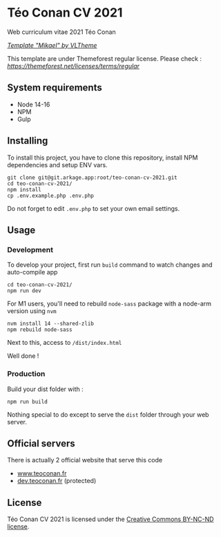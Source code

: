 # Téo Conan CV 2021

Web curriculum vitae 2021 Téo Conan

[_Template "Mikael" by VLTheme_](https://themeforest.net/item/mikael-modern-creative-cvresume-html5-template/27081107)

This template are under Themeforest regular license. Please check :
*https://themeforest.net/licenses/terms/regular*

## System requirements

-   Node 14-16
-   NPM
-   Gulp

## Installing

To install this project, you have to clone this repository, install NPM dependencies and setup ENV vars.

```shell
git clone git@git.arkage.app:root/teo-conan-cv-2021.git
cd teo-conan-cv-2021/
npm install
cp .env.example.php .env.php
```

Do not forget to edit `.env.php` to set your own email settings.

## Usage

### Development

To develop your project, first run `build` command to watch changes and auto-compile app

```shell
cd teo-conan-cv-2021/
npm run dev
```

For M1 users, you'll need to rebuild `node-sass` package with a node-arm version using `nvm`

```shell
nvm install 14 --shared-zlib
npm rebuild node-sass
```

Next to this, access to `/dist/index.html`

Well done !

### Production

Build your dist folder with :

```shell
npm run build
```

Nothing special to do except to serve the `dist` folder through your web server.

## Official servers

There is actually 2 official website that serve this code

-   www.teoconan.fr
-   [dev.teoconan.fr](https://dev.teoconan.fr) (protected)

## License

Téo Conan CV 2021 is licensed under the [Creative Commons BY-NC-ND license](https://git.arkage.app/root/teo-conan-cv-2021/-/blob/master/LICENSE).
